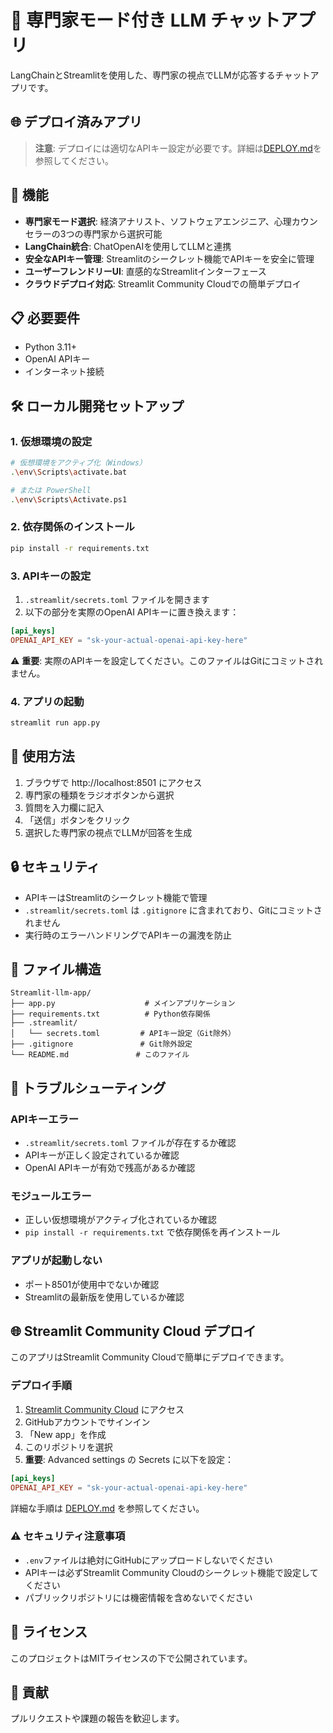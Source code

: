 # 🧠 専門家モード付き LLM チャットアプリ

LangChainとStreamlitを使用した、専門家の視点でLLMが応答するチャットアプリです。

## 🌐 デプロイ済みアプリ
> **注意**: デプロイには適切なAPIキー設定が必要です。詳細は[DEPLOY.md](DEPLOY.md)を参照してください。

## 🚀 機能

- **専門家モード選択**: 経済アナリスト、ソフトウェアエンジニア、心理カウンセラーの3つの専門家から選択可能
- **LangChain統合**: ChatOpenAIを使用してLLMと連携
- **安全なAPIキー管理**: Streamlitのシークレット機能でAPIキーを安全に管理
- **ユーザーフレンドリーUI**: 直感的なStreamlitインターフェース
- **クラウドデプロイ対応**: Streamlit Community Cloudでの簡単デプロイ

## 📋 必要要件

- Python 3.11+
- OpenAI APIキー
- インターネット接続

## 🛠️ ローカル開発セットアップ

### 1. 仮想環境の設定

```bash
# 仮想環境をアクティブ化（Windows）
.\env\Scripts\activate.bat

# または PowerShell
.\env\Scripts\Activate.ps1
```

### 2. 依存関係のインストール

```bash
pip install -r requirements.txt
```

### 3. APIキーの設定

1. `.streamlit/secrets.toml` ファイルを開きます
2. 以下の部分を実際のOpenAI APIキーに置き換えます：

```toml
[api_keys]
OPENAI_API_KEY = "sk-your-actual-openai-api-key-here"
```

⚠️ **重要**: 実際のAPIキーを設定してください。このファイルはGitにコミットされません。

### 4. アプリの起動

```bash
streamlit run app.py
```

## 🎯 使用方法

1. ブラウザで http://localhost:8501 にアクセス
2. 専門家の種類をラジオボタンから選択
3. 質問を入力欄に記入
4. 「送信」ボタンをクリック
5. 選択した専門家の視点でLLMが回答を生成

## 🔒 セキュリティ

- APIキーはStreamlitのシークレット機能で管理
- `.streamlit/secrets.toml` は `.gitignore` に含まれており、Gitにコミットされません
- 実行時のエラーハンドリングでAPIキーの漏洩を防止

## 📁 ファイル構造

```
Streamlit-llm-app/
├── app.py                    # メインアプリケーション
├── requirements.txt          # Python依存関係
├── .streamlit/
│   └── secrets.toml         # APIキー設定（Git除外）
├── .gitignore               # Git除外設定
└── README.md               # このファイル
```

## 🐛 トラブルシューティング

### APIキーエラー
- `.streamlit/secrets.toml` ファイルが存在するか確認
- APIキーが正しく設定されているか確認
- OpenAI APIキーが有効で残高があるか確認

### モジュールエラー
- 正しい仮想環境がアクティブ化されているか確認
- `pip install -r requirements.txt` で依存関係を再インストール

### アプリが起動しない
- ポート8501が使用中でないか確認
- Streamlitの最新版を使用しているか確認

## 🌐 Streamlit Community Cloud デプロイ

このアプリはStreamlit Community Cloudで簡単にデプロイできます。

### デプロイ手順
1. [Streamlit Community Cloud](https://share.streamlit.io/) にアクセス
2. GitHubアカウントでサインイン
3. 「New app」を作成
4. このリポジトリを選択
5. **重要**: Advanced settings の Secrets に以下を設定：
```toml
[api_keys]
OPENAI_API_KEY = "sk-your-actual-openai-api-key-here"
```

詳細な手順は [DEPLOY.md](DEPLOY.md) を参照してください。

### ⚠️ セキュリティ注意事項
- `.env`ファイルは絶対にGitHubにアップロードしないでください
- APIキーは必ずStreamlit Community Cloudのシークレット機能で設定してください
- パブリックリポジトリには機密情報を含めないでください

## 📝 ライセンス

このプロジェクトはMITライセンスの下で公開されています。

## 🤝 貢献

プルリクエストや課題の報告を歓迎します。